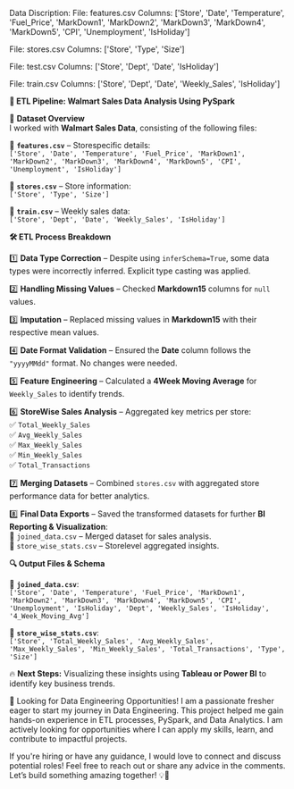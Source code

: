 Data Discription:
  File: features.csv
  Columns: ['Store', 'Date', 'Temperature', 'Fuel_Price', 'MarkDown1', 'MarkDown2', 'MarkDown3', 'MarkDown4', 'MarkDown5', 'CPI', 'Unemployment', 'IsHoliday']
  
  File: stores.csv
  Columns: ['Store', 'Type', 'Size']
  
  File: test.csv
  Columns: ['Store', 'Dept', 'Date', 'IsHoliday']
  
  File: train.csv
  Columns: ['Store', 'Dept', 'Date', 'Weekly_Sales', 'IsHoliday']


 **🚀 ETL Pipeline: Walmart Sales Data Analysis Using PySpark**  

🔹 **Dataset Overview**  
I worked with **Walmart Sales Data**, consisting of the following files:  

📂 **`features.csv`** – Storespecific details:  
`['Store', 'Date', 'Temperature', 'Fuel_Price', 'MarkDown1', 'MarkDown2', 'MarkDown3', 'MarkDown4', 'MarkDown5', 'CPI', 'Unemployment', 'IsHoliday']`  

📂 **`stores.csv`** – Store information:  
`['Store', 'Type', 'Size']`  

📂 **`train.csv`** – Weekly sales data:  
`['Store', 'Dept', 'Date', 'Weekly_Sales', 'IsHoliday']`  



 **🛠️ ETL Process Breakdown**  

1️⃣ **Data Type Correction** – Despite using `inferSchema=True`, some data types were incorrectly inferred. Explicit type casting was applied.  

2️⃣ **Handling Missing Values** – Checked **Markdown15** columns for `null` values.  

3️⃣ **Imputation** – Replaced missing values in **Markdown15** with their respective mean values.  

4️⃣ **Date Format Validation** – Ensured the **Date** column follows the `"yyyyMMdd"` format. No changes were needed.  

5️⃣ **Feature Engineering** – Calculated a **4Week Moving Average** for `Weekly_Sales` to identify trends.  

6️⃣ **StoreWise Sales Analysis** – Aggregated key metrics per store:  
   ✅ `Total_Weekly_Sales`  
   ✅ `Avg_Weekly_Sales`  
   ✅ `Max_Weekly_Sales`  
   ✅ `Min_Weekly_Sales`  
   ✅ `Total_Transactions`  
   
7️⃣ **Merging Datasets** – Combined `stores.csv` with aggregated store performance data for better analytics.  

8️⃣ **Final Data Exports** – Saved the transformed datasets for further **BI Reporting & Visualization**:  
   📌 `joined_data.csv` – Merged dataset for sales analysis.  
   📌 `store_wise_stats.csv` – Storelevel aggregated insights.  



 **🔍 Output Files & Schema**  

📄 **`joined_data.csv`**:  
`['Store', 'Date', 'Temperature', 'Fuel_Price', 'MarkDown1', 'MarkDown2', 'MarkDown3', 'MarkDown4', 'MarkDown5', 'CPI', 'Unemployment', 'IsHoliday', 'Dept', 'Weekly_Sales', 'IsHoliday', '4_Week_Moving_Avg']`  

📄 **`store_wise_stats.csv`**:  
`['Store', 'Total_Weekly_Sales', 'Avg_Weekly_Sales', 'Max_Weekly_Sales', 'Min_Weekly_Sales', 'Total_Transactions', 'Type', 'Size']`  



🔥 **Next Steps:** Visualizing these insights using **Tableau or Power BI** to identify key business trends.  

🚀 Looking for Data Engineering Opportunities!
I am a passionate fresher eager to start my journey in Data Engineering. This project helped me gain hands-on experience in ETL processes, PySpark, and Data Analytics. I am actively looking for opportunities where I can apply my skills, learn, and contribute to impactful projects.

If you're hiring or have any guidance, I would love to connect and discuss potential roles! Feel free to reach out or share any advice in the comments. Let’s build something amazing together! 💡💼
